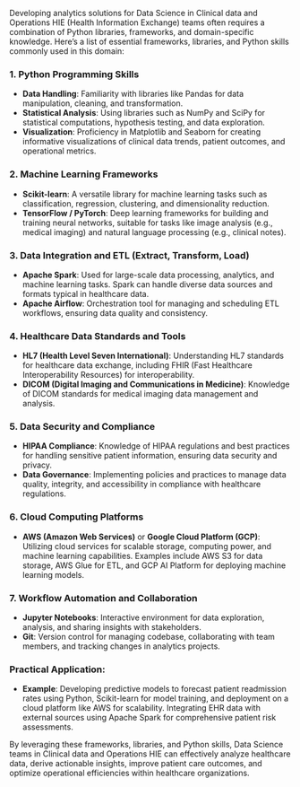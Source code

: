 Developing analytics solutions for Data Science in Clinical data and Operations HIE (Health Information Exchange) teams often requires a combination of Python libraries, frameworks, and domain-specific knowledge. Here’s a list of essential frameworks, libraries, and Python skills commonly used in this domain:

### 1. Python Programming Skills

- **Data Handling**: Familiarity with libraries like Pandas for data manipulation, cleaning, and transformation.
- **Statistical Analysis**: Using libraries such as NumPy and SciPy for statistical computations, hypothesis testing, and data exploration.
- **Visualization**: Proficiency in Matplotlib and Seaborn for creating informative visualizations of clinical data trends, patient outcomes, and operational metrics.

### 2. Machine Learning Frameworks

- **Scikit-learn**: A versatile library for machine learning tasks such as classification, regression, clustering, and dimensionality reduction.
- **TensorFlow / PyTorch**: Deep learning frameworks for building and training neural networks, suitable for tasks like image analysis (e.g., medical imaging) and natural language processing (e.g., clinical notes).

### 3. Data Integration and ETL (Extract, Transform, Load)

- **Apache Spark**: Used for large-scale data processing, analytics, and machine learning tasks. Spark can handle diverse data sources and formats typical in healthcare data.
- **Apache Airflow**: Orchestration tool for managing and scheduling ETL workflows, ensuring data quality and consistency.

### 4. Healthcare Data Standards and Tools

- **HL7 (Health Level Seven International)**: Understanding HL7 standards for healthcare data exchange, including FHIR (Fast Healthcare Interoperability Resources) for interoperability.
- **DICOM (Digital Imaging and Communications in Medicine)**: Knowledge of DICOM standards for medical imaging data management and analysis.

### 5. Data Security and Compliance

- **HIPAA Compliance**: Knowledge of HIPAA regulations and best practices for handling sensitive patient information, ensuring data security and privacy.
- **Data Governance**: Implementing policies and practices to manage data quality, integrity, and accessibility in compliance with healthcare regulations.

### 6. Cloud Computing Platforms

- **AWS (Amazon Web Services)** or **Google Cloud Platform (GCP)**: Utilizing cloud services for scalable storage, computing power, and machine learning capabilities. Examples include AWS S3 for data storage, AWS Glue for ETL, and GCP AI Platform for deploying machine learning models.

### 7. Workflow Automation and Collaboration

- **Jupyter Notebooks**: Interactive environment for data exploration, analysis, and sharing insights with stakeholders.
- **Git**: Version control for managing codebase, collaborating with team members, and tracking changes in analytics projects.

### Practical Application:

- **Example**: Developing predictive models to forecast patient readmission rates using Python, Scikit-learn for model training, and deployment on a cloud platform like AWS for scalability. Integrating EHR data with external sources using Apache Spark for comprehensive patient risk assessments.

By leveraging these frameworks, libraries, and Python skills, Data Science teams in Clinical data and Operations HIE can effectively analyze healthcare data, derive actionable insights, improve patient care outcomes, and optimize operational efficiencies within healthcare organizations.